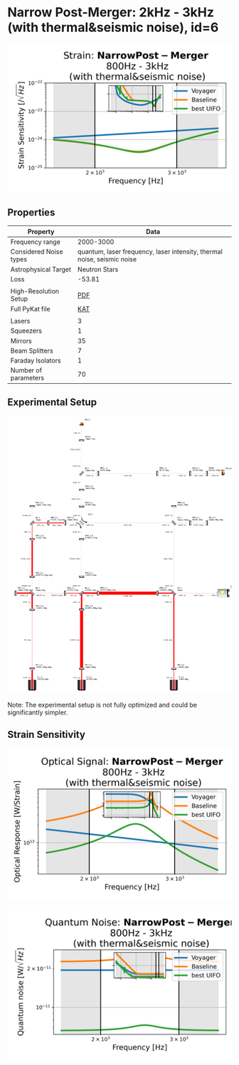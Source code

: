 # Narrow Post-Merger: 2kHz - 3kHz (with thermal&seismic noise), id=6
<p align="center"><img src="strain.png" alt="Plot of Strain" width="666px"></p>

## Properties
| Property                              | Data                                                       |
| ------------------------------------- | ----------------------------------------------------------------- |
| Frequency range                   | 2000-3000 |
| Considered Noise types                   | quantum, laser frequency, laser intensity, thermal noise, seismic noise |
| Astrophysical Target                   | Neutron Stars |
| Loss               | -53.81 |
|               |  |
| High-Resolution Setup | [PDF](setup.pdf) |
| Full PyKat file       | [KAT](CFGS_6_-53.81_70_8487521652_0_8172913181.txt) |
|               |  |
| Lasers |  3 |
| Squeezers |  1 |
| Mirrors |  35 |
| Beam Splitters |  7 |
| Faraday Isolators |  1 |
| Number of parameters  | 70 |
## Experimental Setup
<p align="center"><img src="setup.png" alt="setup" width="666px"></p>

Note: The experimental setup is not fully optimized and could be significantly simpler.

## Strain Sensitivity<p align="center"><img src="signal.png" alt="Plot of Signal" width="666px"></p>

<p align="center"><img src="noise.png" alt="Plot of Noise" width="666px"></p>

